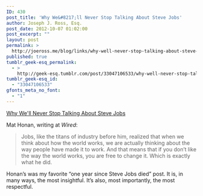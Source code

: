```yaml
---
ID: 430
post_title: 'Why We&#8217;ll Never Stop Talking About Steve Jobs'
author: Joseph J. Ross, Esq.
post_date: 2012-10-07 01:02:00
post_excerpt: ""
layout: post
permalink: >
  http://joeross.me/blog/links/why-well-never-stop-talking-about-steve-jobs/
published: true
tumblr_geek-esq_permalink:
  - >
    http://geek-esq.tumblr.com/post/33047106533/why-well-never-stop-talking-about-steve-jobs
tumblr_geek-esq_id:
  - "33047106533"
gfonts_meta_no_font:
  - "1"
---
```

<a href='http://www.wired.com/gadgetlab/2012/10/what-we-talk-about-when-we-talk-about-steve-jobs/'>Why We'll Never Stop Talking About Steve Jobs</a><div class="link_description"><p>Mat Honan, writing at <em>Wired</em>:</p>

<blockquote>
  <p>Jobs, like the titans of industry before him, realized that when we think about how the world works, we are actually thinking about the way people have made it to work. And that means that if you don’t like the way the world works, you are free to change it. Which is exactly what he did.</p>
</blockquote>

<p>Honan&#8217;s was my favorite &#8220;one year since Steve Jobs died&#8221; post. It is, in many ways, the most insightful. It&#8217;s also, most importantly, the most respectful.</p></div>